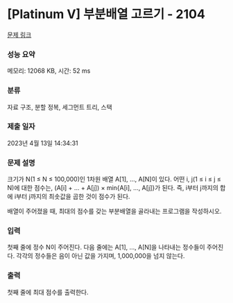 # [Platinum V] 부분배열 고르기 - 2104 

[문제 링크](https://www.acmicpc.net/problem/2104) 

### 성능 요약

메모리: 12068 KB, 시간: 52 ms

### 분류

자료 구조, 분할 정복, 세그먼트 트리, 스택

### 제출 일자

2023년 4월 13일 14:34:31

### 문제 설명

<p>크기가 N(1 ≤ N ≤ 100,000)인 1차원 배열 A[1], …, A[N]이 있다. 어떤 i, j(1 ≤ i ≤ j ≤ N)에 대한 점수는, (A[i] + … + A[j]) × min{A[i], …, A[j]}가 된다. 즉, i부터 j까지의 합에 i부터 j까지의 최솟값을 곱한 것이 점수가 된다.</p>

<p>배열이 주어졌을 때, 최대의 점수를 갖는 부분배열을 골라내는 프로그램을 작성하시오.</p>

### 입력 

 <p>첫째 줄에 정수 N이 주어진다. 다음 줄에는 A[1], …, A[N]을 나타내는 정수들이 주어진다. 각각의 정수들은 음이 아닌 값을 가지며, 1,000,000을 넘지 않는다.</p>

### 출력 

 <p>첫째 줄에 최대 점수를 출력한다.</p>

